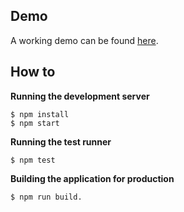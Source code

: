 ## Demo

A working demo can be found [here](http://drum-machine-sevindi.surge.sh/).

## How to

**Running the development server**

    $ npm install
    $ npm start

**Running the test runner**

    $ npm test

**Building the application for production**

    $ npm run build.